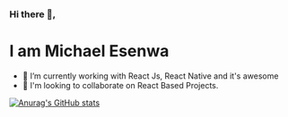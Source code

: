 ### Hi there 👋,
# I am Michael Esenwa
<!--
<img 
align="center"
  src="https://github.com/kcmikee/kcmikee/blob/main/Screenshot%202022-09-14%20at%2012.14.24%20PM.png"
  />
  -->
- 🔭 I’m currently working with React Js, React Native and it's awesome
- 🤔 I'm looking to collaborate on React Based Projects.
  
 [![Anurag's GitHub stats](https://github-readme-stats.vercel.app/api?username=kcmikee&count_private=true&show_icons=true&theme=great-gatsby)](https://github.com/anuraghazra/github-readme-stats)


<!--
**kcmikee/kcmikee** is a ✨ _special_ ✨ repository because its `README.md` (this file) appears on your GitHub profile.

Here are some ideas to get you started:

- 🔭 I’m currently working on ...
- 🌱 I’m currently learning ...
- 👯 I’m looking to collaborate on ...
- 🤔 I’m looking for help with ...
- 💬 Ask me about ...
- 📫 How to reach me: ...
- 😄 Pronouns: ...
- ⚡ Fun fact: ...
-->

